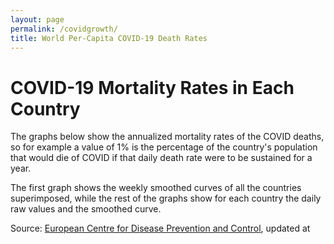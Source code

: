 ```yaml
---
layout: page
permalink: /covidgrowth/
title: World Per-Capita COVID-19 Death Rates
---
```


<script src="https://cdn.jsdelivr.net/npm/moment@2.24.0" defer></script>
<script src="https://cdn.jsdelivr.net/npm/chart.js@2.8.0" defer></script>
<script src="data.js" defer></script>
<script src="world.js" type="module"></script>

# COVID-19 Mortality Rates in Each Country

The graphs below show the annualized mortality rates of the COVID deaths, so for example a value of 1% is the percentage of the country's population that would die of COVID if that daily death rate were to be sustained for a year.

The first graph shows the weekly smoothed curves of all the countries superimposed, while the rest of the graphs show for each country the daily raw values and the smoothed curve.


<article id="articleElement"></article>

Source: [European Centre for Disease Prevention and Control][1],
updated at <span id="updateTimeElement"></span>

[1]: https://www.ecdc.europa.eu/en/publications-data/download-todays-data-geographic-distribution-covid-19-cases-worldwide
